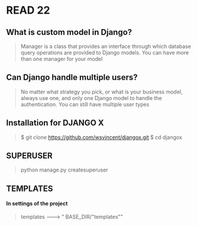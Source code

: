 # READ 22

## What is custom model in Django?

> Manager is a class that provides an interface through which database query operations are provided to Django models. You can have more than one manager for your model

## Can Django handle multiple users?

> No matter what strategy you pick, or what is your business model, always use one, and only one Django model to handle the authentication. You can still have multiple user types

## Installation for DJANGO X

> $ git clone https://github.com/wsvincent/djangox.git
> $ cd djangox

## SUPERUSER

> python manage.py createsuperuser

## TEMPLATES 

#### In settings of the project
> templates ---> " BASE_DIR/"templates""
